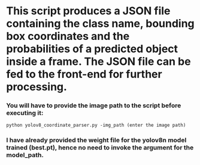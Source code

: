 # This script produces a JSON file containing the class name, bounding box coordinates and the probabilities of a predicted object inside a frame. The JSON file can be fed to the front-end for further processing.

### You will have to provide the **image path** to the script before executing it:
```python yolov8_coordinate_parser.py -img_path (enter the image path)```

### I have already provided the weight file for the yolov8n model trained (best.pt), hence no need to invoke the argument for the model_path.
